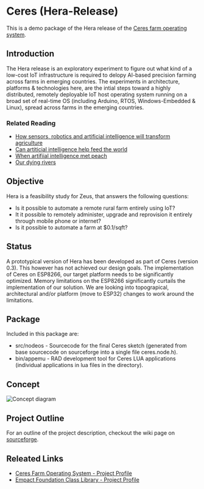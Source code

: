 # Ceres (Hera-Release)
This is a demo package of the Hera release of the [Ceres farm operating system](https://www.openhub.net/p/ceres-os). 

## Introduction
The Hera release is an exploratory experiment to figure out what kind of a low-cost IoT infrastructure is required to delopy AI-based precision farming across farms in emerging countries. The experiments in architecture, platforms & technologies here, are the intial steps toward a highly distributed, remotely deployable IoT host operating system running on a broad set of real-time OS (including Arduino, RTOS, Windows-Embedded & Linux), spread across farms in the emerging countries.

### Related Reading
* [How sensors, robotics and artificial intelligence will transform agriculture](https://www.forbes.com/sites/jenniferhicks/2017/03/19/how-sensors-robotics-and-artificial-intelligence-will-transform-agriculture/#631a05cf384b)
* [Can artiticial intelligence help feed the world](https://www.forbes.com/sites/themixingbowl/2017/09/05/can-artificial-intelligence-help-feed-the-world/#296b806c46db)
* [When artifiial intelligence met peach](www.bbc.co.uk/news/world-asia-china-41479282)
* [Our dying rivers](http://isha.sadhguru.org/rally-for-rivers/our-dying-rivers/)


## Objective
Hera is a feasibility study for Zeus, that answers the following questions:
* Is it possible to automate a remote rural farm entirely using IoT?
* It it possible to remotely administer, upgrade and reprovision it entirely through mobile phone or internet?
* Is it possible to automate a farm at $0.1/sqft?

## Status
A prototypical version of Hera has been developed as part of Ceres (version 0.3). This however has not achieved our design goals. The implementation of Ceres on ESP8266, our target platform needs to be significantly optimized. Memory limitations on the ESP8266 significantly curtails the implementation of our solution. We are looking into topograpical, architectural and/or platform (move to ESP32) changes to work around the limitations. 

## Package
Included in this package are: 
* src/nodeos - Sourcecode for the final Ceres sketch (generated from base sourcecode on sourceforge into a single file ceres.node.h). 
* bin/appemu - RAD development tool for Ceres LUA applications (individual applications in lua files in the directory).

## Concept 
![Concept diagram](https://ceres-os.sourceforge.io/docs/releases/images/Concept-Diagram-small.png)

## Project Outline
For an outline of the project description, checkout the wiki page on [sourceforge](https://sourceforge.net/p/ceres-os/wiki/Home/).



## Releated Links
* [Ceres Farm Operating System - Project Profile](https://www.openhub.net/p/ceres-os)
* [Empact Foundation Class Library - Project Profile](https://www.openhub.net/p/empact)


